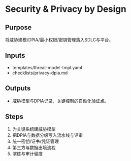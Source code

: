 # Security & Privacy by Design

## Purpose

将威胁建模/DPIA/最小权限/密钥管理落入SDLC与平台。

## Inputs

- templates/threat-model-tmpl.yaml
- checklists/privacy-dpia.md

## Outputs

- 威胁模型与DPIA记录、关键控制的自动化验证点。

## Steps

1. 为关键系统建威胁模型
2. 把DPIA与数据分级写入流水线与评审
3. 统一密钥/证书/凭证管理
4. 第三方与数据出境流程
5. 演练与审计留痕
